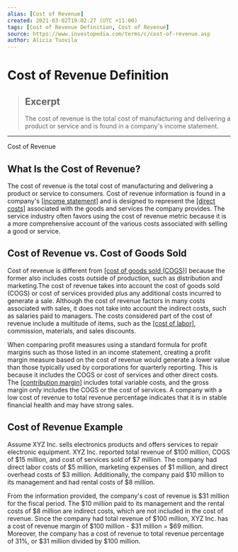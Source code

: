 ```yaml
---
alias: [Cost of Revenue]
created: 2021-03-02T19:02:27 (UTC +11:00)
tags: [Cost of Revenue Definition, Cost of Revenue]
source: https://www.investopedia.com/terms/c/cost-of-revenue.asp
author: Alicia Tuovila
---
```


# Cost of Revenue Definition

> ## Excerpt
> The cost of revenue is the total cost of manufacturing and delivering a product or service and is found in a company's income statement.

---

Cost of Revenue
## What Is the Cost of Revenue?

The cost of revenue is the total cost of manufacturing and delivering a product or service to consumers. Cost of revenue information is found in a company's [[income statement]](https://www.investopedia.com/terms/i/incomestatement.asp) and is designed to represent the [[direct costs]](https://www.investopedia.com/terms/d/directcost.asp) associated with the goods and services the company provides. The service industry often favors using the cost of revenue metric because it is a more comprehensive account of the various costs associated with selling a good or service.

## Cost of Revenue vs. Cost of Goods Sold

Cost of revenue is different from [[cost of goods sold (COGS)]](https://www.investopedia.com/terms/c/cogs.asp) because the former also includes costs outside of production, such as distribution and marketing.The cost of revenue takes into account the cost of goods sold (COGS) or cost of services provided plus any additional costs incurred to generate a sale. Although the cost of revenue factors in many costs associated with sales, it does not take into account the indirect costs, such as salaries paid to managers. The costs considered part of the cost of revenue include a multitude of items, such as the [[cost of labor]](https://www.investopedia.com/terms/c/cost-of-labor.asp), commission, materials, and sales discounts.

When comparing profit measures using a standard formula for profit margins such as those listed in an income statement, creating a profit margin measure based on the cost of revenue would generate a lower value than those typically used by corporations for quarterly reporting. This is because it includes the COGS or cost of services and other direct costs. The [[contribution margin]](https://www.investopedia.com/terms/c/contributionmargin.asp) includes total variable costs, and the gross margin only includes the COGS or the cost of services. A company with a low cost of revenue to total revenue percentage indicates that it is in stable financial health and may have strong sales.

## Cost of Revenue Example

Assume XYZ Inc. sells electronics products and offers services to repair electronic equipment. XYZ Inc. reported total revenue of $100 million, COGS of $15 million, and cost of services sold of $7 million. The company had direct labor costs of $5 million, marketing expenses of $1 million, and direct overhead costs of $3 million. Additionally, the company paid $10 million to its management and had rental costs of $8 million.

From the information provided, the company's cost of revenue is $31 million for the fiscal period. The $10 million paid to its management and the rental costs of $8 million are indirect costs, which are not included in the cost of revenue. Since the company had total revenue of $100 million, XYZ Inc. has a cost of revenue margin of $100 million - $31 million = $69 million. Moreover, the company has a cost of revenue to total revenue percentage of 31%, or $31 million divided by $100 million.
